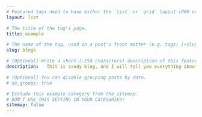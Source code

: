 ```yaml
---
# Featured tags need to have either the `list` or `grid` layout (PRO only).
layout: list

# The title of the tag's page.
title: example

# The name of the tag, used in a post's front matter (e.g. tags: [<slug>]).
slug: blogs

# (Optional) Write a short (~150 characters) description of this featured tag.
description:   This is sandy blog, and I will tell you everything about my country!

# (Optional) You can disable grouping posts by date.
# no_groups: true

# Exclude this example category from the sitemap.
# DON'T USE THIS SETTING IN YOUR CATEGORIES!
sitemap: false
---
```

